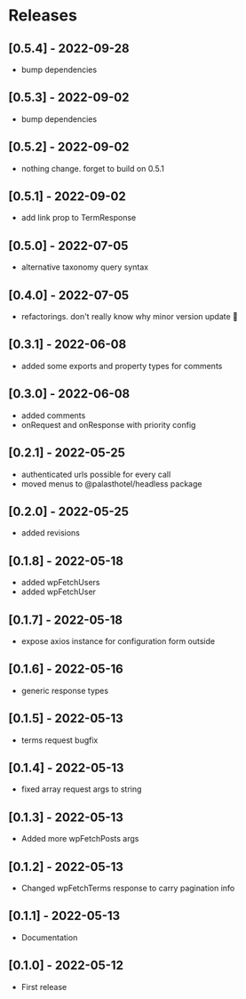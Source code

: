 # Releases

## [0.5.4] - 2022-09-28
- bump dependencies

## [0.5.3] - 2022-09-02
- bump dependencies

## [0.5.2] - 2022-09-02
- nothing change. forget to build on 0.5.1

## [0.5.1] - 2022-09-02
- add link prop to TermResponse

## [0.5.0] - 2022-07-05
- alternative taxonomy query syntax

## [0.4.0] - 2022-07-05
- refactorings. don't really know why minor version update 🤔

## [0.3.1] - 2022-06-08
- added some exports and property types for comments

## [0.3.0] - 2022-06-08
- added comments
- onRequest and onResponse with priority config

## [0.2.1] - 2022-05-25
- authenticated urls possible for every call
- moved menus to @palasthotel/headless package

## [0.2.0] - 2022-05-25
- added revisions

## [0.1.8] - 2022-05-18
- added wpFetchUsers 
- added wpFetchUser

## [0.1.7] - 2022-05-18
- expose axios instance for configuration form outside

## [0.1.6] - 2022-05-16
- generic response types

## [0.1.5] - 2022-05-13

- terms request bugfix

## [0.1.4] - 2022-05-13

- fixed array request args to string

## [0.1.3] - 2022-05-13

- Added more wpFetchPosts args

## [0.1.2] - 2022-05-13

- Changed wpFetchTerms response to carry pagination info

## [0.1.1] - 2022-05-13

- Documentation

## [0.1.0] - 2022-05-12

- First release
